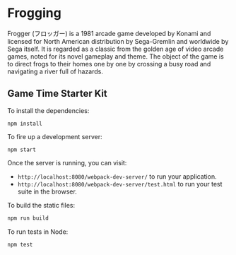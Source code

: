 # Frogging

Frogger (フロッガー) is a 1981 arcade game developed by Konami and licensed for North American distribution by Sega-Gremlin and worldwide by Sega itself. It is regarded as a classic from the golden age of video arcade games, noted for its novel gameplay and theme. The object of the game is to direct frogs to their homes one by one by crossing a busy road and navigating a river full of hazards.

## Game Time Starter Kit

To install the dependencies:
```
npm install
```
To fire up a development server:
```
npm start
```
Once the server is running, you can visit:
* `http://localhost:8080/webpack-dev-server/` to run your application.
* `http://localhost:8080/webpack-dev-server/test.html` to run your test suite in the browser.

To build the static files:
```js
npm run build
```

To run tests in Node:
```js
npm test
```

